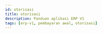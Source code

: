 ```yaml
---
id: otorisasi
title: otorisasi
description: Panduan aplikasi ERP V1
tags: [erp-v1, pembayaran awal, otorisasi]
---
```

